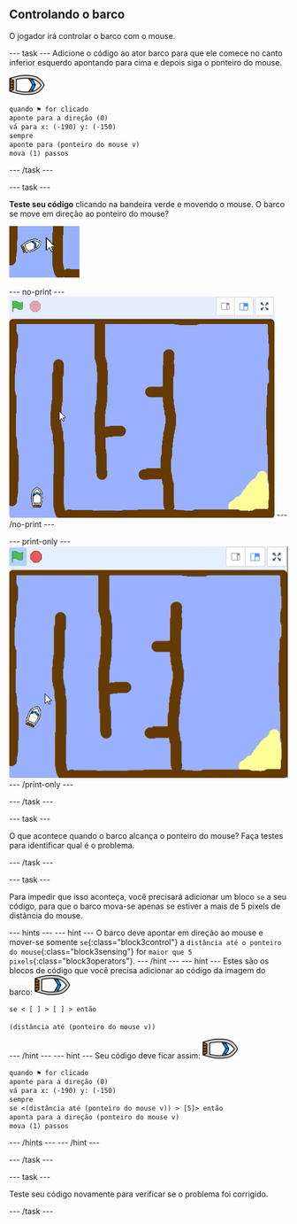 ## Controlando o barco

O jogador irá controlar o barco com o mouse.

--- task --- Adicione o código ao ator barco para que ele comece no canto inferior esquerdo apontando para cima e depois siga o ponteiro do mouse.

![boat-sprite](images/boat_resize.png)

```blocks3
quando ⚑ for clicado
aponte para a direção (0)
vá para x: (-190) y: (-150)
sempre
aponte para (ponteiro do mouse v)
mova (1) passos
```

--- /task ---

--- task ---

**Teste seu código** clicando na bandeira verde e movendo o mouse. O barco se move em direção ao ponteiro do mouse?

![screenshot](images/boat-mouse.png)

--- no-print --- ![screenshot](images/boat-pointer-test-anim.gif) --- /no-print ---

--- print-only --- ![screenshot](images/boat-pointer-test-anim.png) --- /print-only ---

--- /task ---

--- task ---

O que acontece quando o barco alcança o ponteiro do mouse? Faça testes para identificar qual é o problema.

--- /task ---

--- task ---

Para impedir que isso aconteça, você precisará adicionar um bloco `se` a seu código, para que o barco mova-se apenas se estiver a mais de 5 pixels de distância do mouse.

--- hints ---
 --- hint --- O barco deve apontar em direção ao mouse e mover-se somente `se`{:class="block3control"} a `distância até o ponteiro do mouse`{:class="block3sensing"} for `maior que 5 pixels`{:class="block3operators"}. --- /hint --- --- hint --- Estes são os blocos de código que você precisa adicionar ao código da imagem do barco: ![boat-sprite](images/boat_resize.png)

```blocks3
se < [ ] > [ ] > então

(distância até (ponteiro do mouse v))
```

--- /hint --- --- hint --- Seu código deve ficar assim: ![boat-sprite](images/boat_resize.png)

```blocks3
quando ⚑ for clicado
aponte para a direção (0)
vá para x: (-190) y: (-150)
sempre
se <(distância até (ponteiro do mouse v)) > [5]> então
aponta para a direção (ponteiro do mouse v)
mova (1) passos
```

--- /hints ---
--- /hint ---


--- /task ---

--- task ---

Teste seu código novamente para verificar se o problema foi corrigido.

--- /task ---